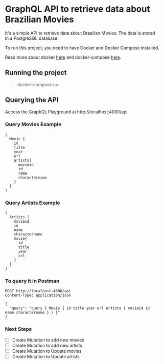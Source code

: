 # GraphQL API to retrieve data about Brazilian Movies

It's a simple API to retrieve data about Brazilian Movies. The data is stored in a PostgreSQL database.

To run this project, you need to have Docker and Docker Compose installed.

Read more about docker [here](https://docs.docker.com/engine/installation/) and docker-compose [here](https://docs.docker.com/compose/install/).

## Running the project
> docker-compose up

## Querying the API

Access the GraphQL Playground at http://localhost:4000/api

### Query Movies Example

```
{
  Movie {
    id
    title
    year
    url
    artists{
      movieid
      id
      name
      charactername
    }
  }
}
```

### Query Artists Example

```
{
  Artists {
    movieid
    id
    name
    charactername
    movie{
      id
      title
      year
      url
    }
  }
}
```

### To query it in Postman

```
POST http://localhost:4000/api
Content-Type: application/json

{
  "query": "query { Movie { id title year url artists { movieid id name charactername } } }"
}
```

### Next Steps
-   [ ] Create Mutation to add new movies
-   [ ] Create Mutation to add new artists
-   [ ] Create Mutation to Update movies
-   [ ] Create Mutation to Update artists